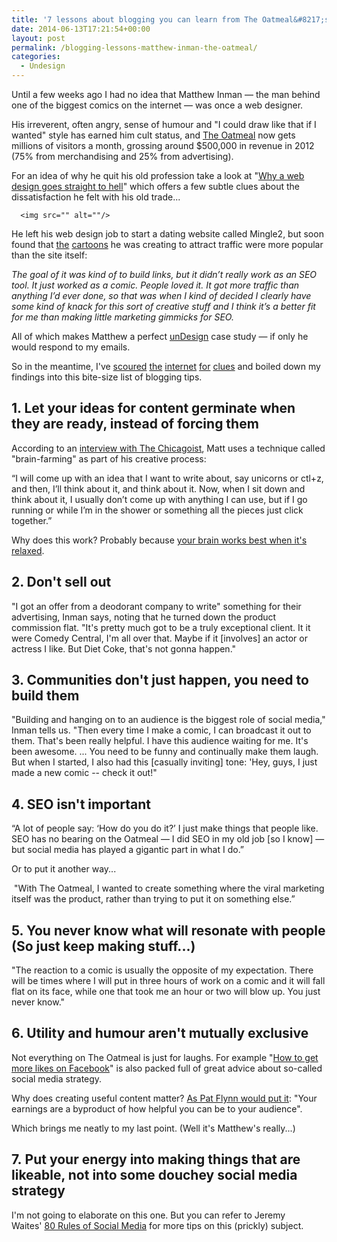 ```yaml
---
title: '7 lessons about blogging you can learn from The Oatmeal&#8217;s Matthew Inman'
date: 2014-06-13T17:21:54+00:00
layout: post
permalink: /blogging-lessons-matthew-inman-the-oatmeal/
categories:
  - Undesign
---
```

Until a few weeks ago I had no idea that Matthew Inman — the man behind one of the biggest comics on the internet — was once a web designer.&nbsp;

His irreverent, often angry, sense of humour and "I could draw like that if I wanted" style has earned him cult status, and&nbsp;<a href="http://theoatmeal.com/">The Oatmeal</a>&nbsp;now gets millions of visitors a month, grossing around $500,000 in revenue in 2012 (75% from merchandising and 25% from advertising).

For an idea of why he quit his old profession take a look at "<a href="http://theoatmeal.com/comics/design_hell">Why a web design goes straight to hell</a>" which offers a few subtle clues about the dissatisfaction he felt with his old trade...

<pre><code>  &lt;img src="" alt=""/&gt;
</code></pre>

He left his web design job to start a dating website called Mingle2, but soon found that <a href="http://mingle2.com/blog/view/beards-cars-cats">the</a> <a href="http://www.biggerbetterbeards.org/">cartoons</a> he was creating to attract traffic were more popular than the site itself:

<em>The goal of it was kind of to build links, but it didn’t really work as an SEO tool. It just worked as a comic. People loved it. It got more traffic than anything I’d ever done, so that was when I kind of decided I clearly have some kind of knack for this sort of creative stuff and I think it’s a better fit for me than making little marketing gimmicks for SEO.</em>

All of which makes Matthew a perfect&nbsp;<a href="http://greig.cc/undesign/">unDesign</a>&nbsp;case study — if only he would respond to my emails.

So in the meantime, I've <a href="http://archive.today/1LFkm">scoured</a> <a href="http://mixergy.com/interviews/matthew-inman-oatmeal-interview/">the</a> <a href="http://moz.com/blog/my-departure-from-seomoz">internet</a> <a href="http://www.washingtonpost.com/blogs/comic-riffs/post/the-riffs-interview-12-secrets-of-insanely-viral-oatmeal-creator-matthew-inman/2011/03/11/ABM8JZR_blog.html">for</a>&nbsp;<a href="http://chicagoist.com/2011/03/16/wild_oats_an_interview_with_matthew.php">clues</a>&nbsp;and boiled down my findings into this bite-size list of blogging tips.</p>

<h2>1. Let your ideas for content germinate when they are ready, instead of forcing them</h2>

<span>According to an </span><a href="http://chicagoist.com/2011/03/16/wild_oats_an_interview_with_matthew.php">interview with The Chicagoist</a><span>, Matt uses a technique called "brain-farming" as part of his creative process:</span>

“I will come up with an idea that I want to write about, say unicorns or ctl+z, and then, I’ll think about it, and think about it. Now, when I sit down and think about it, I usually don’t come up with anything I can use, but if I go running or while I’m in the shower or something all the pieces just click together.”

Why does this work? Probably because <a href="http://greig.cc/journal/2013/7/the-power-of-not-thinking">your brain works best when it's relaxed</a>.

<h2>2. Don't sell out</h2>

<span>"I got an offer from a deodorant company to write" something for their advertising, Inman says, noting that he turned down the product commission flat. "It's pretty much got to be a truly exceptional client. It it were Comedy Central, I'm all over that. Maybe if it [involves] an actor or actress I like. But Diet Coke, that's not gonna happen."</span>

<h2>3. Communities don't just happen, you need to build them</h2>

<span>"Building and hanging on to an audience is the biggest role of social media," Inman tells us. "Then every time I make a comic, I can broadcast it out to them. That's been really helpful. I have this audience waiting for me. It's been awesome. ... You need to be funny and continually make them laugh. But when I started, I also had this [casually inviting] tone: 'Hey, guys, I just made a new comic -- check it out!"&nbsp;</span>

<h2>4. SEO isn't important</h2>

<span>“A lot of people say: ‘How do you do it?’ I just make things that people like. SEO has no bearing on the Oatmeal — I did SEO in my old job [so I know] — but social media has played a gigantic part in what I do.”</span><span>&nbsp;</span>

Or to put it another way...&nbsp;

&nbsp;"<span>With The Oatmeal, I wanted to create something where the viral marketing itself was the product, rather than trying to put it on something else.”</span>

<h2><span>5. You never know what will resonate with people (So just keep making stuff...)</span></h2>

<span>"The reaction to a comic is usually the opposite of my expectation. There will be times where I will put in three hours of work on a comic and it will fall flat on its face, while one that took me an hour or two will blow up. You just never know."</span>

<h2><span>6. Utility and humour aren't mutually exclusive</span></h2>

Not everything on The Oatmeal is just for laughs. For example "<a href="http://theoatmeal.com/comics/facebook_likes">How to get more likes on Facebook</a>" is also packed full of great advice about so-called social media strategy.&nbsp;

Why does creating useful content matter?&nbsp;<a href="http://www.smartpassiveincome.com/affiliate-marketing-the-smart-way/">As Pat Flynn would put it</a>: "Your earnings are a byproduct of how helpful you can be to your audience".

Which brings me neatly to my last point. (Well it's Matthew's really...)

<h2>7.&nbsp;Put your energy into making things that are likeable, not into some douchey social media strategy</h2>

I'm not going to elaborate on this one. But you can refer to Jeremy Waites'&nbsp;<a href="#">80 Rules of Social Media</a> for more tips on this (prickly) subject.